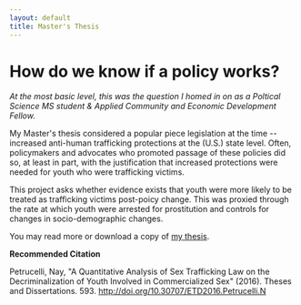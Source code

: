 ```yaml
---
layout: default
title: Master's Thesis
---
```


# How do we know if a policy works? 

*At the most basic level, this was the question I homed in on as a Poltical Science MS student & Applied Community and Economic Development Fellow.*

My Master's thesis considered a popular piece legislation at the time -- increased anti-human trafficking protections at the (U.S.) state level. Often, policymakers and advocates who promoted passage of these policies did so, at least in part, with the justification that increased protections were needed for youth who were trafficking victims.

This project asks whether evidence exists that youth were more likely to be treated as trafficking victims post-poicy change. This was proxied through the rate at which youth were arrested for prostitution and controls for changes in socio-demographic changes.

You may read more or download a copy of [my thesis](https://ir.library.illinoisstate.edu/etd/593/). 


**Recommended Citation**

Petrucelli, Nay, "A Quantitative Analysis of Sex Trafficking Law on the Decriminalization of Youth Involved in Commercialized Sex" (2016). Theses and Dissertations. 593.
http://doi.org/10.30707/ETD2016.Petrucelli.N
